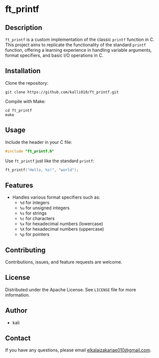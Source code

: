 # ft_printf

## Description
`ft_printf` is a custom implementation of the classic `printf` function in C. This project aims to replicate the functionality of the standard `printf` function, offering a learning experience in handling variable arguments, format specifiers, and basic I/O operations in C.

## Installation
Clone the repository:
```
git clone https://github.com/kalli010/ft_printf.git
```
Compile with Make:
```
cd ft_printf
make
```

## Usage
Include the header in your C file:
```c
#include "ft_printf.h"
```
Use `ft_printf` just like the standard `printf`:
```c
ft_printf("Hello, %s!", "world");
```

## Features
- Handles various format specifiers such as:
  - `%d` for integers
  - `%u` for unsigned integers
  - `%s` for strings
  - `%c` for characters
  - `%x` for hexadecimal numbers (lowercase)
  - `%X` for hexadecimal numbers (uppercase)
  - `%p` for pointers

## Contributing
Contributions, issues, and feature requests are welcome.
## License
Distributed under the Apache License. See `LICENSE` file for more information.

## Author
- kali

## Contact
If you have any questions, please email elkalaizakariae010@gmail.com.

